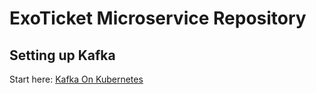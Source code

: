 # ExoTicket Microservice Repository

## Setting up Kafka

Start here:
[Kafka On Kubernetes](https://phoenixnap.com/kb/kafka-on-kubernetes)
